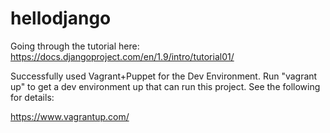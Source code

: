 # hellodjango
Going through the tutorial here: https://docs.djangoproject.com/en/1.9/intro/tutorial01/

Successfully used Vagrant+Puppet for the Dev Environment. Run "vagrant up" to get a dev environment up that can run this project. See the following for details:

https://www.vagrantup.com/

